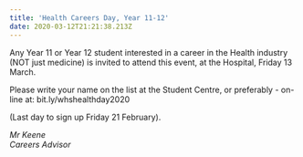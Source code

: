 ```yaml
---
title: 'Health Careers Day, Year 11-12'
date: 2020-03-12T21:21:38.213Z
---
```

Any Year 11 or Year 12 student interested in a career in the Health industry (NOT just medicine) is invited to attend this event, at the Hospital, Friday 13 March.  

Please write your name on the list at the Student Centre, or preferably - on-line at: bit.ly/whshealthday2020

(Last day to sign up Friday 21 February).

*Mr Keene*  
*Careers Advisor*
